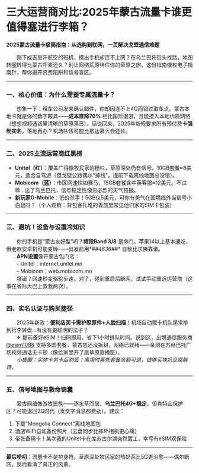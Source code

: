 # 三大运营商对比:2025年蒙古流量卡谁更值得塞进行李箱？

**2025蒙古流量卡极简指南：从选购到联网，一页解决戈壁通信难题**

　　刚下成吉思汗航空的班机，摸出手机却连不上网？在乌兰巴托街头找路，地图转圈转得比蒙古呼麦还久？别让网络荒原绊住你的草原之旅。这份指南像枚电子指南针，帮你避开资费陷阱和信号盲区。

---

### 一、核心价值：为什么需要专属流量卡？
　　想象一下：租车公司发来确认邮件，你却因连不上4G而错过取车点。蒙古本地卡就是你的数字鞍具——**成本直降70%** 相比国际漫游，且能接入本地优质网络（想想视频通话里清晰的草原落日）。话说回来，2025年新规要求所有预付费卡**强制实名**，落地再办？机场队伍可能比那达慕大会还长。

---

### 二、2025主流运营商红黑榜
*   **Unitel（红）**：覆盖广得像牧民家的栅栏，草原深处仍有信号。10GB套餐≈8美元，适合自驾游（但戈壁公路偶尔“掉线”，提前下载离线地图总没错）。
*   **Mobicom（蓝）**：市区网速快如赛马，15GB套餐含中英客服≈12美元。不过嘛…出了乌兰巴托，信号稳定性像忽必烈的天气预报。
*   **新玩家G-Mobile**：低价杀手！5GB仅5美元，可你有勇气在国境线外当信号小白鼠吗？（个人观察：背包客扎堆的青旅里常见他们家的SIM卡包装）

---

### 三、避坑！设备与设置冷知识
　　你的手机是“蒙古友好型”吗？**频段Band 3/8** 是命门。苹果14以上基本通吃，但老款安卓机可能变砖——出发前用*#*#4636#*#* 自检比求佛靠谱。  
　　**APN设置**像开蒙古包门帘：  
　　- Unitel：internet.unitel.mn  
　　- Mobicom：web.mobicom.mn  
　　填错？网速秒变骆驼步速。对了，碰到重启后断网，试试手动重选运营商（这事在省际大巴上救我两次）。

---

### 四、实名认证与购买捷径
　　2025年新政：**便利店买卡需护照原件+人脸扫描**！机场自动贩卡机队尾常排到行李转盘…有没有更聪明的法子？  
　　✈ 提前备好eSIM！扫码即用，省下1小时排队时间。说到这，出境通信服务商 [@esim1088](https://t.me/s/esim1088) 支持多国套餐，蒙古包还没拆封，网络已就绪——亲测在苏赫巴托广场视频通话无卡顿（像给家里开了扇草原直播窗）。  
　　*小提醒：实体卡剪卡后别丢！离境时某些套餐余额可退，钱够买块奶豆腐解馋。*

---

### 五、信号地图与救命锦囊
　　蒙古网络像游牧民族——逐水草而居。**乌兰巴托4G+稳定**，但肯特山保护区？可能退回2G时代（发文字消息都费劲）。建议：  
1.  下载"Mongolia Connect"离线地图包  
2.  酒店WiFi自动备份照片（云盘同步比摔坏相机更心痛）  
3.  带张备用卡！某次我的Unitel卡在库苏古尔湖突然罢工，幸亏有eSIM双保险  

---

**最后唠叨**：流量卡不是护身符。草原深处牧民家的热奶茶比5G更治愈——偶尔断网，反而看清了真正的风景。